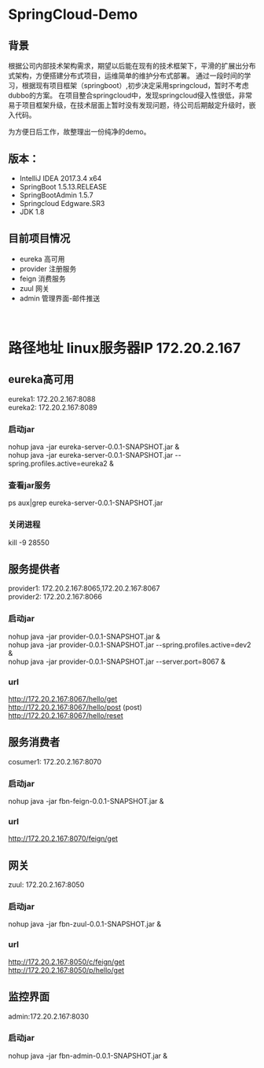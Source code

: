 # SpringCloud-Demo

## 背景
根据公司内部技术架构需求，期望以后能在现有的技术框架下，平滑的扩展出分布式架构，方便搭建分布式项目，运维简单的维护分布式部署。
通过一段时间的学习，根据现有项目框架（springboot）,初步决定采用springcloud，暂时不考虑dubbo的方案。
在项目整合springcloud中，发现springcloud侵入性很低，非常易于项目框架升级，在技术层面上暂时没有发现问题，待公司后期敲定升级时，嵌入代码。

为方便日后工作，故整理出一份纯净的demo。
 
## 版本：
* IntelliJ IDEA 2017.3.4 x64
* SpringBoot  1.5.13.RELEASE
* SpringBootAdmin  1.5.7
* Springcloud  Edgware.SR3
* JDK 1.8

## 目前项目情况
* eureka 高可用
* provider 注册服务
* feign 消费服务
* zuul 网关
* admin 管理界面-邮件推送

<br />

# 路径地址 linux服务器IP 172.20.2.167
 
## eureka高可用
eureka1:  172.20.2.167:8088<br />
eureka2:  172.20.2.167:8089

### 启动jar
nohup java -jar eureka-server-0.0.1-SNAPSHOT.jar & <br />
nohup java -jar eureka-server-0.0.1-SNAPSHOT.jar --spring.profiles.active=eureka2 &

### 查看jar服务
ps aux|grep eureka-server-0.0.1-SNAPSHOT.jar

### 关闭进程
kill -9 28550


## 服务提供者
provider1:  172.20.2.167:8065,172.20.2.167:8067<br />
provider2:  172.20.2.167:8066<br />

### 启动jar
nohup java -jar provider-0.0.1-SNAPSHOT.jar & <br />
nohup java -jar provider-0.0.1-SNAPSHOT.jar --spring.profiles.active=dev2 & <br />
nohup java -jar provider-0.0.1-SNAPSHOT.jar --server.port=8067 & <br />

### url
http://172.20.2.167:8067/hello/get<br />
http://172.20.2.167:8067/hello/post (post)<br />
http://172.20.2.167:8067/hello/reset<br />

## 服务消费者
cosumer1: 172.20.2.167:8070<br />

### 启动jar
nohup java -jar fbn-feign-0.0.1-SNAPSHOT.jar &<br />

### url
http://172.20.2.167:8070/feign/get<br />

## 网关
zuul: 172.20.2.167:8050<br />

### 启动jar
nohup java -jar fbn-zuul-0.0.1-SNAPSHOT.jar &<br />

### url 
http://172.20.2.167:8050/c/feign/get<br />
http://172.20.2.167:8050/p/hello/get<br />

## 监控界面
admin:172.20.2.167:8030<br />
### 启动jar
nohup java -jar fbn-admin-0.0.1-SNAPSHOT.jar &<br />
